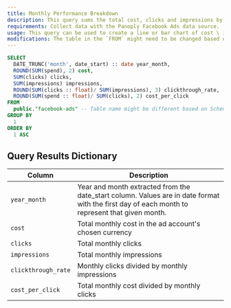```yaml
---
title: Monthly Performance Breakdown
description: This query sums the total cost, clicks and impressions by month and year from `facebook-ads`.
requirements: Collect data with the Panoply Facebook Ads data source.
usage: This query can be used to create a line or bar chart of cost \ impressions \ clicks over time.
modifications: The table in the `FROM` might need to be changed based on Schema and Destination settings in the data source. The columns `campaign_name` or your chosen breakdown (`country` by default) can be added to the `WHERE` as filters or to the `SELECT` and `GROUP BY` for an additional level of aggregation granularity.
---
```


```sql
SELECT
  DATE_TRUNC('month', date_start) :: date year_month,
  ROUND(SUM(spend), 2) cost,
  SUM(clicks) clicks,
  SUM(impressions) impressions,
  ROUND(SUM(clicks :: float)/ SUM(impressions), 3) clickthrough_rate,
  ROUND(SUM(spend :: float)/ SUM(clicks), 2) cost_per_click
FROM
  public."facebook-ads" -- Table name might be different based on Schema and Destination settings in the data source
GROUP BY
  1
ORDER BY
  1 ASC
```

## Query Results Dictionary
| Column | Description |
| --- | --- |
| `year_month`| Year and month extracted from the date_start column. Values are in date format with the first day of each month to represent that given month. |
| `cost`| Total monthly cost in the ad account's chosen currency |
| `clicks`| Total monthly clicks |
| `impressions`| Total monthly impressions |
| `clickthrough_rate`| Monthly clicks divided by monthly impressions |
| `cost_per_click`| Total monthly cost divided by monthly clicks |
